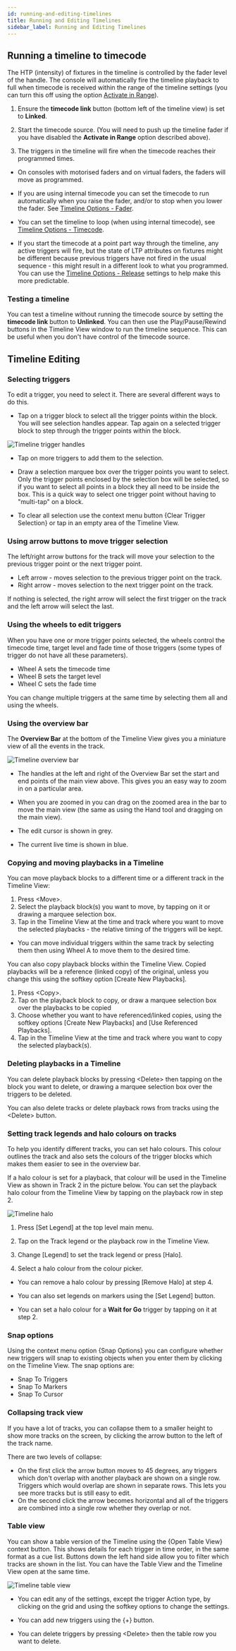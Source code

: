 ```yaml
---
id: running-and-editing-timelines
title: Running and Editing Timelines
sidebar_label: Running and Editing Timelines
---
```



Running a timeline to timecode
------------------

The HTP (intensity) of fixtures in the timeline is controlled by the fader level of the handle. The console will automatically fire the timeline playback to full when timecode is received within the range of the timeline settings (you can turn this off using the option [Activate in Range](../timelines/timeline-options.md#timecode-tab)).

1.  Ensure the **timecode link** button (bottom left of the timeline view) is set to **Linked**.

2.  Start the timecode source. (You will need to push up the timeline fader if you have disabled the **Activate in Range** option described above).

3.  The triggers in the timeline will fire when the timecode reaches their programmed times.

- On consoles with motorised faders and on virtual faders, the faders will move as programmed.

- If you are using internal timecode you can set the timecode to run automatically when you raise the fader, and/or to stop when you lower the fader. See [Timeline Options - Fader](../timelines/timeline-options.md#fader-tab).

- You can set the timeline to loop (when using internal timecode), see [Timeline Options - Timecode](../timelines/timeline-options.md#timecode-tab).

- If you start the timecode at a point part way through the timeline, any active triggers will fire, but the state of LTP attributes on fixtures might be different because previous triggers have not fired in the usual sequence - this might result in a different look to what you programmed. You can use the [Timeline Options - Release](../timelines/timeline-options.md#release-tab) settings to help make this more predictable.

### Testing a timeline

You can test a timeline without running the timecode source by setting the **timecode link** button to **Unlinked**. You can then use the Play/Pause/Rewind buttons
in the Timeline View window to run the timeline sequence. This can be useful when you don't have control of the timecode source.                  

Timeline Editing
--------------------------
 
### Selecting triggers

To edit a trigger, you need to select it. There are several different ways to do this.
-   Tap on a trigger block to select all the trigger points within the block. You will see selection 
    handles appear.  Tap again on a selected trigger block to step through the
    trigger points within the block. 

![Timeline trigger handles](/docs/images/Timeline-Handles.png)

- Tap on more triggers to add them to the selection.

- Draw a selection marquee box over the trigger points you want to select. Only the trigger points enclosed by the selection box will be selected, so if you want to select all points in a block they all need to be inside the box. This is a quick way to select one trigger point without having to "multi-tap" on a block.

- To clear all selection use the context menu button \{Clear Trigger Selection\} or tap in an empty area of the Timeline View.

### Using arrow buttons to move trigger selection

The left/right arrow buttons for the track will move your selection to the previous trigger point or the next trigger point.

- Left arrow - moves selection to the previous trigger point on the track.
- Right arrow - moves selection to the next trigger point on the track.

If nothing is selected, the right arrow will select the first trigger on the track and the left arrow will select the last.

### Using the wheels to edit triggers

When you have one or more trigger points selected, the wheels control the timecode time, target level and fade time of those triggers (some types of trigger do not have all these parameters).

- Wheel A sets the timecode time
- Wheel B sets the target level
- Wheel C sets the fade time

You can change multiple triggers at the same time by selecting them all and using the wheels.

### Using the overview bar

The **Overview Bar** at the bottom of the Timeline View gives you a miniature view of all the events in the track.

![Timeline overview bar](/docs/images/Timeline-Overview-Bar.png)

- The handles at the left and right of the Overview Bar set the start and end points of the main view above. This gives you an easy way to zoom in on a particular area.

- When you are zoomed in you can drag on the zoomed area in the bar to move the main view (the same as using the Hand tool and dragging on the main view).

- The edit cursor is shown in grey.

- The current live time is shown in blue.

### Copying and moving playbacks in a Timeline

You can move playback blocks to a different time or a different track in the Timeline View:
1. Press \<Move\>.
2. Select the playback block(s) you want to move, by tapping on it or drawing a marquee selection box. 
3. Tap in the Timeline View at the time and track where you want to move the selected playbacks - the relative timing of the triggers will be kept.

- You can move individual triggers within the same track by selecting them then using Wheel A to move them to the desired time.

You can also copy playback blocks within the Timeline View. Copied playbacks will be a reference (linked copy) of the original, unless you change this using the softkey option \[Create New Playbacks\].
1. Press \<Copy\>.
2. Tap on the playback block to copy, or draw a marquee selection box over the playbacks to be copied
3. Choose whether you want to have referenced/linked copies, using the softkey options \[Create New Playbacks\] and \[Use Referenced Playbacks\].
4. Tap in the Timeline View at the time and track where you want to copy the selected playback(s). 

### Deleting playbacks in a Timeline

You can delete playback blocks by pressing \<Delete\> then tapping on the block you want to delete, or drawing a marquee selection box over the triggers to be deleted.

You can also delete tracks or delete playback rows from tracks using the \<Delete\> button.

### Setting track legends and halo colours on tracks

To help you identify different tracks, you can set halo colours. This colour outlines the track and also sets the colours of the trigger blocks which makes them easier to see in the overview bar.

If a halo colour is set for a playback, that colour will be used in the Timeline View as shown in Track 2 in the picture below. You can set the playback halo colour from the Timeline View by tapping on the playback row in step 2.

![Timeline halo](/docs/images/Timeline-Halo.png)

1. Press \[Set Legend\] at the top level main menu.

2. Tap on the Track legend or the playback row in the Timeline View.

3. Change \[Legend\] to set the track legend or press \[Halo\].

4. Select a halo colour from the colour picker.

- You can remove a halo colour by pressing \[Remove Halo\] at step 4.

- You can also set legends on markers using the \[Set Legend\] button.

- You can set a halo colour for a **Wait for Go** trigger by tapping on it at step 2.

### Snap options

Using the context menu option \{Snap Options\} you can configure whether new triggers will
snap to existing objects when you enter them by clicking on the Timeline View.
The snap options are:
- Snap To Triggers
- Snap To Markers
- Snap To Cursor


### Collapsing track view

If you have a lot of tracks, you can collapse them to a smaller height to show more tracks on the screen, by clicking the arrow button to the left of the track name.

There are two levels of collapse: 
- On the first click the arrow button moves to 45 degrees, any triggers which don't overlap with another playback are shown on a single row. Triggers which would overlap are shown in separate rows. This lets you see more tracks but is still easy to edit.
- On the second click the arrow becomes horizontal and all of the triggers are combined into a single row whether they overlap or not.

### Table view

You can show a table version of the Timeline using the \{Open Table View\} context button. 
This shows details for each trigger in time order, in the same format as a cue list. Buttons down the left hand side allow you to filter which tracks are shown in the list.
You can have the Table View and the Timeline View open at the same time.

![Timeline table view](/docs/images/Timeline-Table-View.png)

- You can edit any of the settings, except the trigger Action type, by clicking on the grid and using the softkey options to change the settings.

- You can add new triggers using the \{+\} button.

- You can delete triggers by pressing \<Delete\> then the table row you want to delete.


